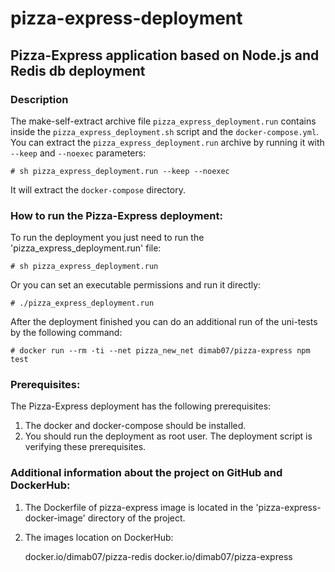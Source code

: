 # pizza-express-deployment
## Pizza-Express application based on Node.js and Redis db deployment

### Description
The make-self-extract archive file `pizza_express_deployment.run` contains inside the `pizza_express_deployment.sh` script and the `docker-compose.yml`.
You can extract the `pizza_express_deployment.run` archive by running it with `--keep` and `--noexec` parameters:
```
# sh pizza_express_deployment.run --keep --noexec
```
It will extract the `docker-compose` directory.

### How to run the Pizza-Express deployment:

To run the deployment you just need to run the 'pizza_express_deployment.run' file:
```
# sh pizza_express_deployment.run
```

Or you can set an executable permissions and run it directly:
```
# ./pizza_express_deployment.run
```

After the deployment finished you can do an additional run of the uni-tests by the following command:
```
# docker run --rm -ti --net pizza_new_net dimab07/pizza-express npm test
```

### Prerequisites:

The Pizza-Express deployment has the following prerequisites:
1. The docker and docker-compose should be installed.
2. You should run the deployment as root user.
The deployment script is verifying these prerequisites.

### Additional information about the project on GitHub and DockerHub:

1. The Dockerfile of pizza-express image is located in the 'pizza-express-docker-image' directory of the project.
2. The images location on DockerHub:

    docker.io/dimab07/pizza-redis
    docker.io/dimab07/pizza-express


